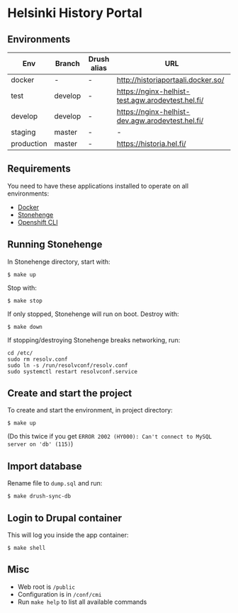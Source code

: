 # Helsinki History Portal

## Environments

Env | Branch | Drush alias | URL
--- | ------ | ----------- | ---
docker | - | - | http://historiaportaali.docker.so/
test | develop | - | https://nginx-helhist-test.agw.arodevtest.hel.fi/
develop | develop | - | https://nginx-helhist-dev.agw.arodevtest.hel.fi/
staging | master | - | -
production | master | - | https://historia.hel.fi/

## Requirements

You need to have these applications installed to operate on all environments:

- [Docker](https://github.com/druidfi/guidelines/blob/master/docs/docker.md)
- [Stonehenge](https://github.com/druidfi/stonehenge)
- [Openshift CLI](https://github.com/openshift/oc)

## Running Stonehenge

In Stonehenge directory, start with:

```
$ make up
```

Stop with:

```
$ make stop
```

If only stopped, Stonehenge will run on boot. Destroy with:

```
$ make down
```

If stopping/destroying Stonehenge breaks networking, run:

```
cd /etc/
sudo rm resolv.conf
sudo ln -s /run/resolvconf/resolv.conf
sudo systemctl restart resolvconf.service
```

## Create and start the project

To create and start the environment, in project directory:

```
$ make up
```

(Do this twice if you get `ERROR 2002 (HY000): Can't connect to MySQL server on 'db' (115)`)

## Import database

Rename file to `dump.sql` and run:

```
$ make drush-sync-db
```

## Login to Drupal container

This will log you inside the app container:

```
$ make shell
```

## Misc

- Web root is `/public`
- Configuration is in `/conf/cmi`
- Run `make help` to list all available commands
